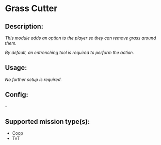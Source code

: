 # Grass Cutter
## Description:
_This module adds an option to the player so they can remove grass around them._

_By default, an entrenching tool is required to perform the action._

## Usage:
_No further setup is required._

## Config:
\-

## Supported mission type(s):
 - Coop
 - TvT
